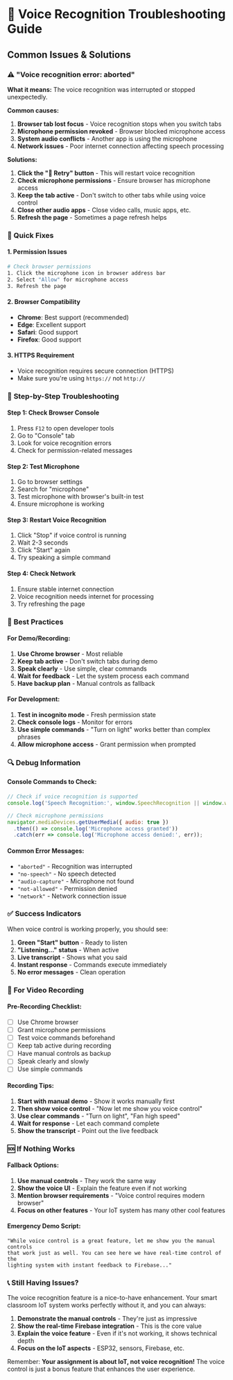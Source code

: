 # 🎤 Voice Recognition Troubleshooting Guide

## Common Issues & Solutions

### ⚠️ "Voice recognition error: aborted"

**What it means:** The voice recognition was interrupted or stopped unexpectedly.

**Common causes:**
1. **Browser tab lost focus** - Voice recognition stops when you switch tabs
2. **Microphone permission revoked** - Browser blocked microphone access
3. **System audio conflicts** - Another app is using the microphone
4. **Network issues** - Poor internet connection affecting speech processing

**Solutions:**
1. **Click the "🔄 Retry" button** - This will restart voice recognition
2. **Check microphone permissions** - Ensure browser has microphone access
3. **Keep the tab active** - Don't switch to other tabs while using voice control
4. **Close other audio apps** - Close video calls, music apps, etc.
5. **Refresh the page** - Sometimes a page refresh helps

### 🔧 Quick Fixes

#### 1. **Permission Issues**
```bash
# Check browser permissions
1. Click the microphone icon in browser address bar
2. Select "Allow" for microphone access
3. Refresh the page
```

#### 2. **Browser Compatibility**
- **Chrome**: Best support (recommended)
- **Edge**: Excellent support
- **Safari**: Good support
- **Firefox**: Good support

#### 3. **HTTPS Requirement**
- Voice recognition requires secure connection (HTTPS)
- Make sure you're using `https://` not `http://`

### 🎯 **Step-by-Step Troubleshooting**

#### Step 1: Check Browser Console
1. Press `F12` to open developer tools
2. Go to "Console" tab
3. Look for voice recognition errors
4. Check for permission-related messages

#### Step 2: Test Microphone
1. Go to browser settings
2. Search for "microphone"
3. Test microphone with browser's built-in test
4. Ensure microphone is working

#### Step 3: Restart Voice Recognition
1. Click "Stop" if voice control is running
2. Wait 2-3 seconds
3. Click "Start" again
4. Try speaking a simple command

#### Step 4: Check Network
1. Ensure stable internet connection
2. Voice recognition needs internet for processing
3. Try refreshing the page

### 🚀 **Best Practices**

#### For Demo/Recording:
1. **Use Chrome browser** - Most reliable
2. **Keep tab active** - Don't switch tabs during demo
3. **Speak clearly** - Use simple, clear commands
4. **Wait for feedback** - Let the system process each command
5. **Have backup plan** - Manual controls as fallback

#### For Development:
1. **Test in incognito mode** - Fresh permission state
2. **Check console logs** - Monitor for errors
3. **Use simple commands** - "Turn on light" works better than complex phrases
4. **Allow microphone access** - Grant permission when prompted

### 🔍 **Debug Information**

#### Console Commands to Check:
```javascript
// Check if voice recognition is supported
console.log('Speech Recognition:', window.SpeechRecognition || window.webkitSpeechRecognition);

// Check microphone permissions
navigator.mediaDevices.getUserMedia({ audio: true })
  .then(() => console.log('Microphone access granted'))
  .catch(err => console.log('Microphone access denied:', err));
```

#### Common Error Messages:
- `"aborted"` - Recognition was interrupted
- `"no-speech"` - No speech detected
- `"audio-capture"` - Microphone not found
- `"not-allowed"` - Permission denied
- `"network"` - Network connection issue

### ✅ **Success Indicators**

When voice control is working properly, you should see:
1. **Green "Start" button** - Ready to listen
2. **"Listening..." status** - When active
3. **Live transcript** - Shows what you said
4. **Instant response** - Commands execute immediately
5. **No error messages** - Clean operation

### 🎥 **For Video Recording**

#### Pre-Recording Checklist:
- [ ] Use Chrome browser
- [ ] Grant microphone permissions
- [ ] Test voice commands beforehand
- [ ] Keep tab active during recording
- [ ] Have manual controls as backup
- [ ] Speak clearly and slowly
- [ ] Use simple commands

#### Recording Tips:
1. **Start with manual demo** - Show it works manually first
2. **Then show voice control** - "Now let me show you voice control"
3. **Use clear commands** - "Turn on light", "Fan high speed"
4. **Wait for response** - Let each command complete
5. **Show the transcript** - Point out the live feedback

### 🆘 **If Nothing Works**

#### Fallback Options:
1. **Use manual controls** - They work the same way
2. **Show the voice UI** - Explain the feature even if not working
3. **Mention browser requirements** - "Voice control requires modern browser"
4. **Focus on other features** - Your IoT system has many other cool features

#### Emergency Demo Script:
```
"While voice control is a great feature, let me show you the manual controls 
that work just as well. You can see here we have real-time control of the 
lighting system with instant feedback to Firebase..."
```

### 📞 **Still Having Issues?**

The voice recognition feature is a nice-to-have enhancement. Your smart classroom IoT system works perfectly without it, and you can always:

1. **Demonstrate the manual controls** - They're just as impressive
2. **Show the real-time Firebase integration** - This is the core value
3. **Explain the voice feature** - Even if it's not working, it shows technical depth
4. **Focus on the IoT aspects** - ESP32, sensors, Firebase, etc.

Remember: **Your assignment is about IoT, not voice recognition!** The voice control is just a bonus feature that enhances the user experience.
